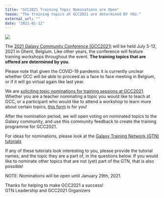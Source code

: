 ```yaml
---
title: "GCC2021 Training Topic Nominations are Open"
tease: "The training topics at GCC2021 are determined BY YOU."
external_url: ""
date: "2021-01-12"
---
```


[<img src="/src/events/gcc2021/gcc2021-logo-wide.png" class="float-right" style="max-width: 14rem;" />](https://www.vibconferences.be/events/gcc2021)


The [2021 Galaxy Community Conference (GCC2021)](https://www.vibconferences.be/events/gcc2021) will be held July 5-12, 2021 in Ghent, Belgium. Like other years, the conference will feature training workshops throughout the event. **The training topics that are offered are determined by you**. 

Please note that given the COVID-19 pandemic it is currently unclear whether GCC will be able to proceed as a face to face meeting in Belgium, or if it will go virtual again like last year.

We are [soliciting topic nominations for training sessions at GCC2021](https://tinyurl.com/gcc2021-topic-nomination). Whether you are a teacher nominating a topic you would like to teach at GCC, or a participant who would like to attend a workshop to learn more about certain topics, [this form](https://tinyurl.com/gcc2021-topic-nomination) is for you! 

After the nomination period, we will open voting on nominated topics to the Galaxy community, and use this community feedback to create the training programme for GCC2021. 

For ideas for nominations, please look at the [Galaxy Training Network (GTN) tutorials](https://training.galaxyproject.org/)

If any of these tutorials look interesting to you, please provide the tutorial names, and the topic they are a part of, in the questions below. If you would like to nominate other topics that are not (yet) part of the GTN, that is also possible!

NOTE: Nominations will be open until January 29th, 2021.

Thanks for helping to make GCC2021 a success!<br />
GTN Leadership and GCC2021 Organizers
